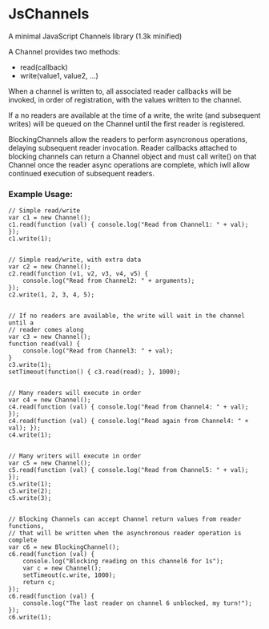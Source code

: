 JsChannels
==========

A minimal JavaScript Channels library (1.3k minified)

A Channel provides two methods:
* read(callback)
* write(value1, value2, ...)

When a channel is written to, all associated reader callbacks will be invoked,
in order of registration, with the values written to the channel.

If a no readers are available at the time of a write, the write (and subsequent
writes) will be queued on the Channel until the first reader is registered.

BlockingChannels allow the readers to perform asyncronous operations, delaying
subsequent reader invocation.  Reader callbacks attached to blocking channels can
return a Channel object and must call write() on that Channel once the reader
async operations are complete, which iwll allow continued execution of subsequent
readers.

### Example Usage:

    // Simple read/write
    var c1 = new Channel();
    c1.read(function (val) { console.log("Read from Channel1: " + val); });
    c1.write(1);


    // Simple read/write, with extra data
    var c2 = new Channel();
    c2.read(function (v1, v2, v3, v4, v5) {
        console.log("Read from Channel2: " + arguments);
    });
    c2.write(1, 2, 3, 4, 5);


    // If no readers are available, the write will wait in the channel until a
    // reader comes along
    var c3 = new Channel();
    function read(val) {
        console.log("Read from Channel3: " + val);
    }
    c3.write(1);
    setTimeout(function() { c3.read(read); }, 1000);


    // Many readers will execute in order
    var c4 = new Channel();
    c4.read(function (val) { console.log("Read from Channel4: " + val); });
    c4.read(function (val) { console.log("Read again from Channel4: " + val); });
    c4.write(1);


    // Many writers will execute in order
    var c5 = new Channel();
    c5.read(function (val) { console.log("Read from Channel5: " + val); });
    c5.write(1);
    c5.write(2);
    c5.write(3);


    // Blocking Channels can accept Channel return values from reader functions,
    // that will be written when the asynchronous reader operation is complete
    var c6 = new BlockingChannel();
    c6.read(function (val) {
        console.log("Blocking reading on this channel6 for 1s");
        var c = new Channel();
        setTimeout(c.write, 1000);
        return c;
    });
    c6.read(function (val) {
        console.log("The last reader on channel 6 unblocked, my turn!");
    });
    c6.write(1);
